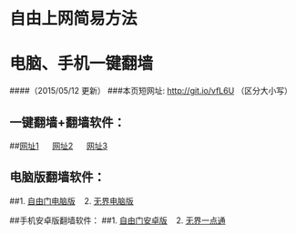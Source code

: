 # 自由上网简易方法
# 电脑、手机一键翻墙
####（2015/05/12 更新）
###本页短网址: http://git.io/vfL6U （区分大小写）

## 一键翻墙+翻墙软件：
##<a href="https://d2fxxxdgj247cl.cloudfront.net" target="_blank">网址1</a>&nbsp;&nbsp;&nbsp;&nbsp;&nbsp;&nbsp;<a href="https://d1vz4w2e9znvun.cloudfront.net" target="_blank">网址2</a>&nbsp;&nbsp;&nbsp;&nbsp;&nbsp;&nbsp;<a href="https://d2zx2kmja3tulf.cloudfront.net" target="_blank">网址3</a>

## 电脑版翻墙软件：
##1. <a href="http://d1qf6zusax0jfj.cloudfront.net/fga01.php?fid=fg753p.zip" target="_blank">自由门电脑版</a>&nbsp;&nbsp;&nbsp;&nbsp;2. <a href="http://d1qf6zusax0jfj.cloudfront.net/fga01.php?fid=u1405.zip" target="_blank">无界电脑版</a>

##手机安卓版翻墙软件：
##1. <a href="http://d1qf6zusax0jfj.cloudfront.net/fga01.php?fid=fgma32.apk" target="_blank">自由门安卓版</a>&nbsp;&nbsp;&nbsp;&nbsp;2. <a href="http://d1qf6zusax0jfj.cloudfront.net/fga01.php?fid=um3.1.apk" target="_blank">无界一点通</a>
